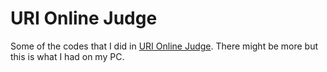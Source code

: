 # URI Online Judge
Some of the codes that I did in [URI Online Judge](https://www.urionlinejudge.com.br). There might be more but this is what I had on my PC.